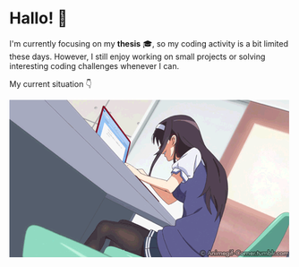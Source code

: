 # Hallo! 👋

I'm currently focusing on my **thesis** 🎓, so my coding activity is a bit limited these days. However, I still enjoy working on small projects or solving interesting coding challenges whenever I can. 

My current situation 👇

![Reviseeee!!!!](https://raw.githubusercontent.com/xirf/xirf/refs/heads/main/docs/doit.webp)
